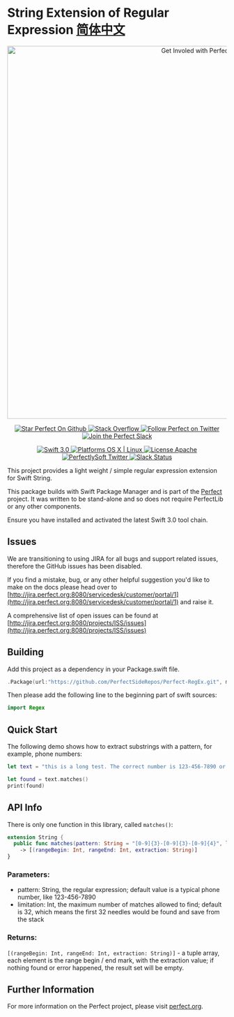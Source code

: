 # String Extension of Regular Expression  [简体中文](README.zh_CN.md)

<p align="center">
    <a href="http://perfect.org/get-involved.html" target="_blank">
        <img src="http://perfect.org/assets/github/perfect_github_2_0_0.jpg" alt="Get Involed with Perfect!" width="854" />
    </a>
</p>

<p align="center">
    <a href="https://github.com/PerfectlySoft/Perfect" target="_blank">
        <img src="http://www.perfect.org/github/Perfect_GH_button_1_Star.jpg" alt="Star Perfect On Github" />
    </a>  
    <a href="http://stackoverflow.com/questions/tagged/perfect" target="_blank">
        <img src="http://www.perfect.org/github/perfect_gh_button_2_SO.jpg" alt="Stack Overflow" />
    </a>  
    <a href="https://twitter.com/perfectlysoft" target="_blank">
        <img src="http://www.perfect.org/github/Perfect_GH_button_3_twit.jpg" alt="Follow Perfect on Twitter" />
    </a>  
    <a href="http://perfect.ly" target="_blank">
        <img src="http://www.perfect.org/github/Perfect_GH_button_4_slack.jpg" alt="Join the Perfect Slack" />
    </a>
</p>

<p align="center">
    <a href="https://developer.apple.com/swift/" target="_blank">
        <img src="https://img.shields.io/badge/Swift-3.0-orange.svg?style=flat" alt="Swift 3.0">
    </a>
    <a href="https://developer.apple.com/swift/" target="_blank">
        <img src="https://img.shields.io/badge/Platforms-OS%20X%20%7C%20Linux%20-lightgray.svg?style=flat" alt="Platforms OS X | Linux">
    </a>
    <a href="http://perfect.org/licensing.html" target="_blank">
        <img src="https://img.shields.io/badge/License-Apache-lightgrey.svg?style=flat" alt="License Apache">
    </a>
    <a href="http://twitter.com/PerfectlySoft" target="_blank">
        <img src="https://img.shields.io/badge/Twitter-@PerfectlySoft-blue.svg?style=flat" alt="PerfectlySoft Twitter">
    </a>
    <a href="http://perfect.ly" target="_blank">
        <img src="http://perfect.ly/badge.svg" alt="Slack Status">
    </a>
</p>



This project provides a light weight / simple regular expression extension for Swift String.

This package builds with Swift Package Manager and is part of the [Perfect](https://github.com/PerfectlySoft/Perfect) project. It was written to be stand-alone and so does not require PerfectLib or any other components.

Ensure you have installed and activated the latest Swift 3.0 tool chain.

## Issues

We are transitioning to using JIRA for all bugs and support related issues, therefore the GitHub issues has been disabled.

If you find a mistake, bug, or any other helpful suggestion you'd like to make on the docs please head over to [http://jira.perfect.org:8080/servicedesk/customer/portal/1](http://jira.perfect.org:8080/servicedesk/customer/portal/1) and raise it.

A comprehensive list of open issues can be found at [http://jira.perfect.org:8080/projects/ISS/issues](http://jira.perfect.org:8080/projects/ISS/issues)

## Building
Add this project as a dependency in your Package.swift file.

``` swift
.Package(url:"https://github.com/PerfectSideRepos/Perfect-RegEx.git", majorVersion: 1)
```

Then please add the following line to the beginning part of swift sources:
``` swift
import Regex
```

## Quick Start

The following demo shows how to extract substrings with a pattern, for example, phone numbers:

``` swift
let text = "this is a long test. The correct number is 123-456-7890 or 647-237-8888 but please don't deal because it's not my number. 我的电话我可不告诉你是 416-970-8888 🇨🇳 🇨🇦 "

let found = text.matches()
print(found)
```

## API Info

There is only one function in this library, called `matches()`:

``` swift
extension String {
  public func matches(pattern: String = "[0-9]{3}-[0-9]{3}-[0-9]{4}", limitation: Int = 32)
    -> [(rangeBegin: Int, rangeEnd: Int, extraction: String)]
}
```

### Parameters:
- pattern: String, the regular expression; default value is a typical phone number, like 123-456-7890
- limitation: Int, the maximum number of matches allowed to find; default is 32, which means the first 32 needles would be found and save from the stack

### Returns:

`[(rangeBegin: Int, rangeEnd: Int, extraction: String)]` - a tuple array, each element is the range begin / end mark, with the extraction value; if nothing found or error happened, the result set will be empty.

## Further Information
For more information on the Perfect project, please visit [perfect.org](http://perfect.org).
